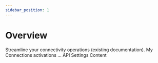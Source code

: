 ```yaml
---
sidebar_position: 1
---
```


# Overview

Streamline your connectivity operations (existing documentation).
My Connections
activations
…
API Settings
Content
